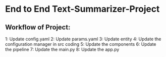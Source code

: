 # End to End  Text-Summarizer-Project

## Workflow of Project:

1: Update config.yaml
2: Update params.yaml
3: Update entity
4: Update the configuration manager in src coding
5: Update the components
6: Update the pipeline
7: Update the main.py
8: Update the app.py

